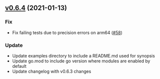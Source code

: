 
<a name="v0.6.4"></a>
## [v0.6.4](https://github.com/montanaflynn/stats/compare/v0.6.3...v0.6.4) (2021-01-13)

### Fix

* Fix failing tests due to precision errors on arm64 ([#58](https://github.com/montanaflynn/stats/issues/58))

### Update

* Update examples directory to include a README.md used for synopsis
* Update go.mod to include go version where modules are enabled by default
* Update changelog with v0.6.3 changes

